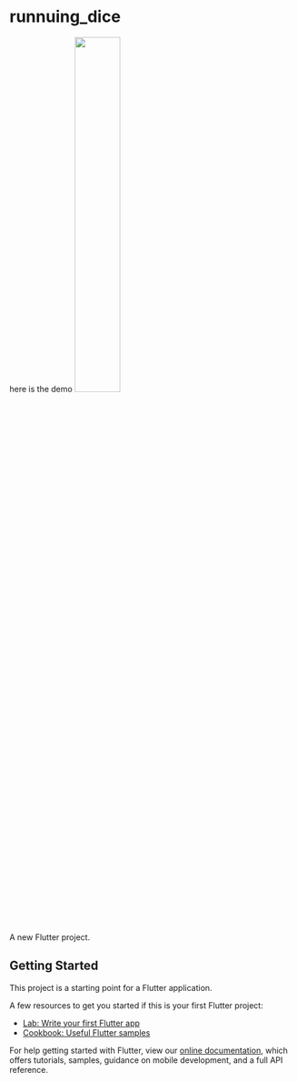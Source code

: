 # runnuing_dice
here is the demo 
<img src = "https://user-images.githubusercontent.com/43213197/59931568-e15a2d00-9462-11e9-99c2-c6a85d96f8b1.gif" width = "40%">


A new Flutter project.

## Getting Started

This project is a starting point for a Flutter application.

A few resources to get you started if this is your first Flutter project:

- [Lab: Write your first Flutter app](https://flutter.dev/docs/get-started/codelab)
- [Cookbook: Useful Flutter samples](https://flutter.dev/docs/cookbook)

For help getting started with Flutter, view our 
[online documentation](https://flutter.dev/docs), which offers tutorials, 
samples, guidance on mobile development, and a full API reference.
